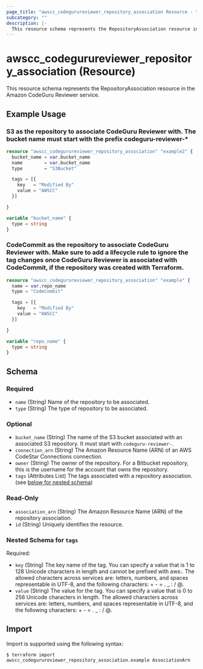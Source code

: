 ```yaml
---
page_title: "awscc_codegurureviewer_repository_association Resource - terraform-provider-awscc"
subcategory: ""
description: |-
  This resource schema represents the RepositoryAssociation resource in the Amazon CodeGuru Reviewer service.
---
```


# awscc_codegurureviewer_repository_association (Resource)

This resource schema represents the RepositoryAssociation resource in the Amazon CodeGuru Reviewer service.

## Example Usage

### S3 as the repository to associate CodeGuru Reviewer with.  The bucket name must start with the prefix codeguru-reviewer-*

```terraform
resource "awscc_codegurureviewer_repository_association" "example2" {
  bucket_name = var.bucket_name
  name        = var.bucket_name
  type        = "S3Bucket"

  tags = [{
    key   = "Modified By"
    value = "AWSCC"
  }]

}

variable "bucket_name" {
  type = string
}
```

### CodeCommit as the repository to associate CodeGuru Reviewer with. Make sure to add a lifecycle rule to ignore the tag changes once CodeGuru Reviewer is associated with CodeCommit, if the repository was created with Terraform. 

```terraform
resource "awscc_codegurureviewer_repository_association" "example" {
  name = var.repo_name
  type = "CodeCommit"

  tags = [{
    key   = "Modified By"
    value = "AWSCC"
  }]

}

variable "repo_name" {
  type = string
}
```

<!-- schema generated by tfplugindocs -->
## Schema

### Required

- `name` (String) Name of the repository to be associated.
- `type` (String) The type of repository to be associated.

### Optional

- `bucket_name` (String) The name of the S3 bucket associated with an associated S3 repository. It must start with `codeguru-reviewer-`.
- `connection_arn` (String) The Amazon Resource Name (ARN) of an AWS CodeStar Connections connection.
- `owner` (String) The owner of the repository. For a Bitbucket repository, this is the username for the account that owns the repository.
- `tags` (Attributes List) The tags associated with a repository association. (see [below for nested schema](#nestedatt--tags))

### Read-Only

- `association_arn` (String) The Amazon Resource Name (ARN) of the repository association.
- `id` (String) Uniquely identifies the resource.

<a id="nestedatt--tags"></a>
### Nested Schema for `tags`

Required:

- `key` (String) The key name of the tag. You can specify a value that is 1 to 128 Unicode characters in length and cannot be prefixed with aws:. The allowed characters across services are: letters, numbers, and spaces representable in UTF-8, and the following characters: + - = . _ : / @.
- `value` (String) The value for the tag. You can specify a value that is 0 to 256 Unicode characters in length. The allowed characters across services are: letters, numbers, and spaces representable in UTF-8, and the following characters: + - = . _ : / @.

## Import

Import is supported using the following syntax:

```shell
$ terraform import awscc_codegurureviewer_repository_association.example AssociationArn
```